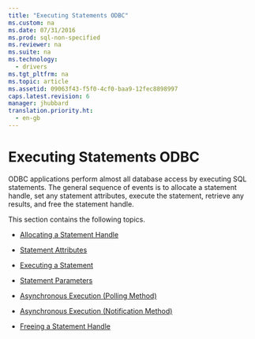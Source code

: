 ```yaml
---
title: "Executing Statements ODBC"
ms.custom: na
ms.date: 07/31/2016
ms.prod: sql-non-specified
ms.reviewer: na
ms.suite: na
ms.technology: 
  - drivers
ms.tgt_pltfrm: na
ms.topic: article
ms.assetid: 09063f43-f5f0-4cf0-baa9-12fec8898997
caps.latest.revision: 6
manager: jhubbard
translation.priority.ht: 
  - en-gb
---
```

# Executing Statements ODBC
ODBC applications perform almost all database access by executing SQL statements. The general sequence of events is to allocate a statement handle, set any statement attributes, execute the statement, retrieve any results, and free the statement handle.  
  
 This section contains the following topics.  
  
-   [Allocating a Statement Handle](../content/Allocating-a-Statement-Handle-ODBC.md)  
  
-   [Statement Attributes](../content/Statement-Attributes.md)  
  
-   [Executing a Statement](../content/Executing-a-Statement.md)  
  
-   [Statement Parameters](../content/Statement-Parameters.md)  
  
-   [Asynchronous Execution (Polling Method)](../content/Asynchronous-Execution--Polling-Method-.md)  
  
-   [Asynchronous Execution (Notification Method)](../content/Asynchronous-Execution--Notification-Method-.md)  
  
-   [Freeing a Statement Handle](../content/Freeing-a-Statement-Handle-ODBC.md)